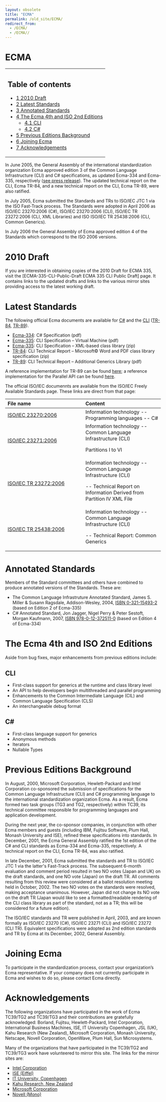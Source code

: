 ```yaml
---
layout: obsolete
title: "ECMA"
permalink: /old_site/ECMA/
redirect_from:
  - /ECMA/
  - /ECMA//
---
```


ECMA
====

<table>
<col width="100%" />
<tbody>
<tr class="odd">
<td align="left"><h2>Table of contents</h2>
<ul>
<li><a href="#2010-draft">1 2010 Draft</a></li>
<li><a href="#latest-standards">2 Latest Standards</a></li>
<li><a href="#annotated-standards">3 Annotated Standards</a></li>
<li><a href="#the-ecma-4th-and-iso-2nd-editions">4 The Ecma 4th and ISO 2nd Editions</a>
<ul>
<li><a href="#cli">4.1 CLI</a></li>
<li><a href="#c">4.2 C#</a></li>
</ul></li>
<li><a href="#previous-editions-background">5 Previous Editions Background</a></li>
<li><a href="#joining-ecma">6 Joining Ecma</a></li>
<li><a href="#acknowledgements">7 Acknowledgements</a></li>
</ul></td>
</tr>
</tbody>
</table>

In June 2005, the General Assembly of the international standardization organization Ecma approved edition 3 of the Common Language Infrastructure (CLI) and C\# specifications, as updated Ecma-334 and Ecma-335, respectively ([see press release](http://www.ecma-international.org/news/PressReleases/PR_TC39_CSharp_CLI.htm)). The updated technical report on the CLI, Ecma TR-84, and a new technical report on the CLI, Ecma TR-89, were also ratified.

In July 2005, Ecma submitted the Standards and TRs to ISO/IEC JTC 1 via the ISO Fast-Track process. The Standards were adopted in April 2006 as ISO/IEC 23270:2006 (C\#), ISO/IEC 23270:2006 (CLI), ISO/IEC TR 23272:2006 (CLI, XML Libraries) and ISO ISO/IEC TR 25438:2006 (CLI, Common Generics).

In July 2006 the General Assembly of Ecma approved edition 4 of the Standards which correspond to the ISO 2006 versions.

2010 Draft
==========

If you are interested in obtaining copies of the 2010 Draft for ECMA 335, visit the [ECMA-335-CLI-Public-Draft ECMA 335 CLI Public Draft] page. It contains links to the updated drafts and links to the various mirror sites providing access to the latest working draft.

Latest Standards
================

The following official Ecma documents are available for [C\#](http://www.ecma-international.org/publications/standards/Ecma-334.htm) and the [CLI](http://www.ecma-international.org/publications/standards/Ecma-335.htm) ([TR-84](http://www.ecma-international.org/publications/techreports/E-TR-084.htm), [TR-89](http://www.ecma-international.org/publications/techreports/E-TR-089.htm)).

-   [Ecma-334](http://www.go-mono.com/ecma/Ecma-334.pdf): C\# Specification (pdf)
-   [Ecma-335](http://www.go-mono.com/ecma/Ecma-335.pdf): CLI Specification – Virtual Machine (pdf)
-   [Ecma-335](http://www.go-mono.com/ecma/Ecma-335-xml.zip): CLI Specification – XML-based class library (zip)
-   [TR-84](http://www.go-mono.com/ecma/TR-084.zip): CLI Technical Report – Microsoft© Word and PDF class library specification (zip)
-   [TR-89](http://www.go-mono.com/ecma/TR-089.pdf): CLI Technical Report – Additional Generics Library (pdf)

 A reference implementation for TR-89 can be found [here](http://kahu.zoot.net.nz/ecma/index.html#Anchor-Ecma-49575); a reference implementation for the Parallel API can be found [here](http://sourceforge.net/projects/cli-parallel).

The official ISO/IEC documennts are available from the ISO/IEC Freely Available Standards page. These links are direct from that page:

<table>
<col width="50%" />
<col width="50%" />
<thead>
<tr class="header">
<th align="left">File name</th>
<th align="left">Content</th>
</tr>
</thead>
<tbody>
<tr class="odd">
<td align="left"><a href="http://standards.iso.org/ittf/PubliclyAvailableStandards/c042926_ISO_IEC_23270_2006(E).zip">ISO/IEC 23270:2006</a></td>
<td align="left">Information technology -- Programming languages -- C#</td>
</tr>
<tr class="even">
<td align="left"><a href="http://standards.iso.org/ittf/PubliclyAvailableStandards/c042927_ISO_IEC_23271_2006(E).zip">ISO/IEC 23271:2006</a></td>
<td align="left">Information technology -- Common Language Infrastructure (CLI)
<p>Partitions I to VI</p></td>
</tr>
<tr class="odd">
<td align="left"><a href="http://standards.iso.org/ittf/PubliclyAvailableStandards/ISO_IEC_TR_23272_2006_Software/">ISO/IEC TR 23272:2006</a></td>
<td align="left">Information technology -- Common Language Infrastructure (CLI)
<p>-- Technical Report on Information Derived from Partition IV XML File</p></td>
</tr>
<tr class="even">
<td align="left"><a href="http://standards.iso.org/ittf/PubliclyAvailableStandards/c042925_ISO_IEC_TR_25438_2006(E).zip">ISO/IEC TR 25438:2006</a></td>
<td align="left">Information technology -- Common Language Infrastructure (CLI)
<p>-- Technical Report: Common Generics</p></td>
</tr>
</tbody>
</table>

Annotated Standards
===================

Members of the Standard committees and others have combined to produce annotated versions of the Standards. These are:

-   The Common Language Infrastruture Annotated Standard, James S. Miller & Susann Ragsdale, Addison-Wesley, 2004, [ISBN 0-321-15493-2]({{site.github.url}}/old_site/Special:BookSources/0321154932) (based on Edition 2 of Ecma-335)
-   C\# Annotated Standard, Jon Jagger, Nigel Perry & Peter Sestoft, Morgan Kaufmann, 2007, [ISBN 978-0-12-372511-0]({{site.github.url}}/old_site/Special:BookSources/9780123725110) (based on Edition 4 of Ecma-334)

The Ecma 4th and ISO 2nd Editions
=================================

Aside from bug fixes, major enhancements from previous editions include:

CLI
---

-   First-class support for generics at the runtime and class library level
-   An API to help developers begin multithreaded and parallel programming
-   Enhancements to the Common Intermediate Language (CIL) and Common Language Specification (CLS)
-   An interchangeable debug format

C\#
---

-   First-class language support for generics
-   Anonymous methods
-   Iterators
-   Nullable Types

Previous Editions Background
============================

In August, 2000, Microsoft Corporation, Hewlett-Packard and Intel Corporation co-sponsored the submission of specifications for the Common Language Infrastructure (CLI) and C\# programming language to the international standardization organization Ecma. As a result, Ecma formed two task groups (TG3 and TG2, respectively) within TC39, its technical committee responsible for programming languages and application development.

During the next year, the co-sponsor companies, in conjunction with other Ecma members and guests (including IBM, Fujitsu Software, Plum Hall, Monash University and ISE), refined these specifications into standards. In December, 2001, the Ecma General Assembly ratified the 1st edition of the C\# and CLI standards as Ecma-334 and Ecma-335, respectively. A technical report on the CLI, Ecma TR-84, was also ratified.

In late December, 2001, Ecma submitted the standards and TR to ISO/IEC JTC 1 via the latter's Fast-Track process. The subsequent 6-month evaluation and comment period resulted in two NO votes (Japan and UK) on the draft standards, and one NO vote (Japan) on the draft TR. All comments resulting from this review were considered at a ballot resolution meeting held in October, 2002. The two NO votes on the standards were resolved, making acceptance unanimous. However, Japan did not change its NO vote on the draft TR (Japan would like to see a formatted/readable rendering of the CLI class library as part of the standard, not as a TR; this will be considered for a future edition).

The ISO/IEC standards and TR were published in April, 2003, and are known formally as ISO/IEC 23270 (C\#), ISO/IEC 23271 (CLI) and ISO/IEC 23272 (CLI TR). Equivalent specifications were adopted as 2nd edition standards and TR by Ecma at its December, 2002, General Assembly.

Joining Ecma
============

To participate in the standardization process, contact your organization’s Ecma representative. If your company does not currently participate in Ecma and wishes to do so, please contact Ecma directly.

Acknowledgements
================

The following organizations have participated in the work of Ecma TC39/TG2 and TC39/TG3 and their contributions are gratefully acknowledged: Borland, Fujitsu, Hewlett-Packard, Intel Corporation, International Business Machines, ISE, IT University Copenhagen, JSL (UK), Kahu Research (New Zealand), Microsoft Corporation, Monash University, Netscape, Novell Corporation, OpenWave, Plum Hall, Sun Microsystems.

Many of the organizations that have participated in the TC39/TG2 and TC39/TG3 work have volunteered to mirror this site. The links for the mirror sites are:

-   [Intel Corporation](http://www.intel.com/cd/ids/developer/asmo-na/eng/44022.htm)
-   [ISE (Eiffel)](http://www.dotnetexperts.com/ecma)
-   [IT University, Copenhagen](http://www.itu.dk/people/sestoft/ecma/)
-   [Kahu Research, New Zealand](http://kahu.zoot.net.nz/ecma)
-   [Microsoft Corporation](http://msdn2.microsoft.com/en-us/netframework/Aa569283.aspx)
-   [Novell (Mono)]({{site.github.url}}/index.php?title=ECMA)


